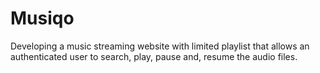 # Musiqo
Developing a music streaming website with limited playlist that allows an authenticated user to search, play, pause and, resume the audio files.
